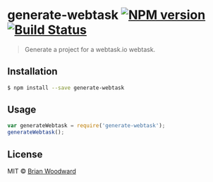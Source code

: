 # generate-webtask [![NPM version](https://badge.fury.io/js/generate-webtask.svg)](https://npmjs.org/package/generate-webtask) [![Build Status](https://travis-ci.org/generate/generate-webtask.svg?branch=master)](https://travis-ci.org/generate/generate-webtask)

> Generate a project for a webtask.io webtask.

## Installation

```sh
$ npm install --save generate-webtask
```

## Usage

```js
var generateWebtask = require('generate-webtask');
generateWebtask();
```

## License

MIT © [Brian Woodward](https://github.com/doowb)
